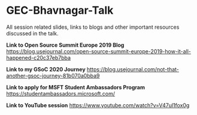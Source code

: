 # GEC-Bhavnagar-Talk
All session related slides, links to blogs and other important resources discussed in the talk.

**Link to Open Source Summit Europe 2019 Blog**
https://blog.usejournal.com/open-source-summit-europe-2019-how-it-all-happened-c20c37eb7bba

**Link to my GSoC 2020 Journey**
https://blog.usejournal.com/not-that-another-gsoc-journey-81b070a0bba9

**Link to apply for MSFT Student Ambassadors Program**
https://studentambassadors.microsoft.com/

**Link to YouTube session**
https://www.youtube.com/watch?v=V47ul1fox0g
